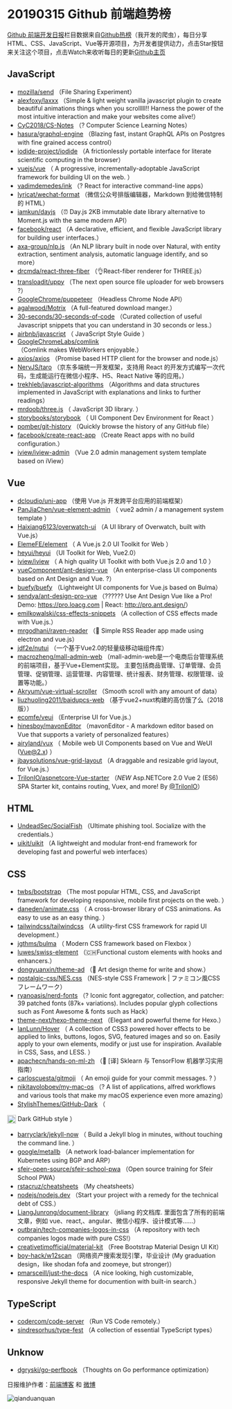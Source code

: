 # 20190315 Github 前端趋势榜

[Github 前端开发日报](https://qdkfweb.cn/c/news)栏目数据来自[Github热榜](https://github.qdkfweb.cn/)（我开发的爬虫），每日分享HTML、CSS、JavaScript、Vue等开源项目，为开发者提供动力，点击Star按钮来关注这个项目，点击Watch来收听每日的更新[Github主页](https://github.com/kujian/githubTrending)
## JavaScript

* [mozilla/send](https://github.com/mozilla/send) （File Sharing Experiment）
* [alexfoxy/laxxx](https://github.com/alexfoxy/laxxx) （Simple &amp; light weight vanilla javascript plugin to create beautiful animations things when you scrolllll!! Harness the power of the most intuitive interaction and make your websites come alive!）
* [CyC2018/CS-Notes](https://github.com/CyC2018/CS-Notes) （? Computer Science Learning Notes）
* [hasura/graphql-engine](https://github.com/hasura/graphql-engine) （Blazing fast, instant GraphQL APIs on Postgres with fine grained access control）
* [iodide-project/iodide](https://github.com/iodide-project/iodide) （A frictionlessly portable interface for literate scientific computing in the browser）
* [vuejs/vue](https://github.com/vuejs/vue) （
        A progressive, incrementally-adoptable JavaScript framework for building UI on the web.
      ）
* [vadimdemedes/ink](https://github.com/vadimdemedes/ink) （? React for interactive command-line apps）
* [lyricat/wechat-format](https://github.com/lyricat/wechat-format) （微信公众号排版编辑器，Markdown 到给微信特制的 HTML）
* [iamkun/dayjs](https://github.com/iamkun/dayjs) （⏰ Day.js 2KB immutable date library alternative to Moment.js with the same modern API）
* [facebook/react](https://github.com/facebook/react) （A declarative, efficient, and flexible JavaScript library for building user interfaces.）
* [axa-group/nlp.js](https://github.com/axa-group/nlp.js) （An NLP library built in node over Natural, with entity extraction, sentiment analysis, automatic language identify, and so more）
* [drcmda/react-three-fiber](https://github.com/drcmda/react-three-fiber) （&#x1f44c;React-fiber renderer for THREE.js）
* [transloadit/uppy](https://github.com/transloadit/uppy) （The next open source file uploader for web browsers ?）
* [GoogleChrome/puppeteer](https://github.com/GoogleChrome/puppeteer) （Headless Chrome Node API）
* [agalwood/Motrix](https://github.com/agalwood/Motrix) （A full-featured download manger.）
* [30-seconds/30-seconds-of-code](https://github.com/30-seconds/30-seconds-of-code) （Curated collection of useful Javascript snippets that you can understand in 30 seconds or less.）
* [airbnb/javascript](https://github.com/airbnb/javascript) （
        JavaScript Style Guide
      ）
* [GoogleChromeLabs/comlink](https://github.com/GoogleChromeLabs/comlink) （Comlink makes WebWorkers enjoyable.）
* [axios/axios](https://github.com/axios/axios) （Promise based HTTP client for the browser and node.js）
* [NervJS/taro](https://github.com/NervJS/taro) （京东多端统一开发框架，支持用 React 的开发方式编写一次代码，生成能运行在微信小程序、H5、React Native 等的应用。）
* [trekhleb/javascript-algorithms](https://github.com/trekhleb/javascript-algorithms) （Algorithms and data structures implemented in JavaScript with explanations and links to further readings）
* [mrdoob/three.js](https://github.com/mrdoob/three.js) （
        JavaScript 3D library.
      ）
* [storybooks/storybook](https://github.com/storybooks/storybook) （
        UI Component Dev Environment for React
      ）
* [pomber/git-history](https://github.com/pomber/git-history) （Quickly browse the history of any GitHub file）
* [facebook/create-react-app](https://github.com/facebook/create-react-app) （Create React apps with no build configuration.）
* [iview/iview-admin](https://github.com/iview/iview-admin) （Vue 2.0 admin management system template based on iView）

## Vue

* [dcloudio/uni-app](https://github.com/dcloudio/uni-app) （使用 Vue.js 开发跨平台应用的前端框架）
* [PanJiaChen/vue-element-admin](https://github.com/PanJiaChen/vue-element-admin) （
        vue2 admin / a management system template
      ）
* [Haixiang6123/overwatch-ui](https://github.com/Haixiang6123/overwatch-ui) （A UI library of Overwatch, built with Vue.js）
* [ElemeFE/element](https://github.com/ElemeFE/element) （
        A Vue.js 2.0 UI Toolkit for Web
      ）
* [heyui/heyui](https://github.com/heyui/heyui) （UI Toolkit for Web, Vue2.0）
* [iview/iview](https://github.com/iview/iview) （
        A high quality UI Toolkit with both Vue.js 2.0 and 1.0
      ）
* [vueComponent/ant-design-vue](https://github.com/vueComponent/ant-design-vue) （An enterprise-class UI components based on Ant Design and Vue. ?）
* [buefy/buefy](https://github.com/buefy/buefy) （Lightweight UI components for Vue.js based on Bulma）
* [sendya/ant-design-pro-vue](https://github.com/sendya/ant-design-pro-vue) （??‍???‍? Use Ant Design Vue like a Pro! Demo: <a href="https://pro.loacg.com" rel="nofollow">https://pro.loacg.com</a> | React: <a href="http://pro.ant.design/" rel="nofollow">http://pro.ant.design/</a>）
* [emilkowalski/css-effects-snippets](https://github.com/emilkowalski/css-effects-snippets) （A collection of CSS effects made with Vue.js.）
* [mrgodhani/raven-reader](https://github.com/mrgodhani/raven-reader) （&#x1f4d6; Simple RSS Reader app made using electron and vue.js）
* [jdf2e/nutui](https://github.com/jdf2e/nutui) （一个基于Vue2.0的轻量级移动端组件库）
* [macrozheng/mall-admin-web](https://github.com/macrozheng/mall-admin-web) （mall-admin-web是一个电商后台管理系统的前端项目，基于Vue+Element实现。 主要包括商品管理、订单管理、会员管理、促销管理、运营管理、内容管理、统计报表、财务管理、权限管理、设置等功能。）
* [Akryum/vue-virtual-scroller](https://github.com/Akryum/vue-virtual-scroller) （Smooth scroll with any amount of data）
* [liuzhuoling2011/baidupcs-web](https://github.com/liuzhuoling2011/baidupcs-web) （基于vue2+nuxt构建的高仿饿了么（2018版））
* [ecomfe/veui](https://github.com/ecomfe/veui) （Enterprise UI for Vue.js.）
* [hinesboy/mavonEditor](https://github.com/hinesboy/mavonEditor) （mavonEditor - A markdown editor based on Vue that supports a variety of personalized features）
* [airyland/vux](https://github.com/airyland/vux) （
        Mobile web UI Components based on Vue and WeUI (Vue@2.x)
      ）
* [jbaysolutions/vue-grid-layout](https://github.com/jbaysolutions/vue-grid-layout) （A draggable and resizable grid layout, for Vue.js.）
* [TrilonIO/aspnetcore-Vue-starter](https://github.com/TrilonIO/aspnetcore-Vue-starter) （*NEW* Asp.NETCore 2.0 Vue 2 (ES6) SPA Starter kit, contains routing, Vuex, and more! By <a class="user-mention" href="https://github.com/TrilonIO">@TrilonIO</a>）

## HTML

* [UndeadSec/SocialFish](https://github.com/UndeadSec/SocialFish) （Ultimate phishing tool. Socialize with the credentials.）
* [uikit/uikit](https://github.com/uikit/uikit) （A lightweight and modular front-end framework for developing fast and powerful web interfaces）

## CSS

* [twbs/bootstrap](https://github.com/twbs/bootstrap) （The most popular HTML, CSS, and JavaScript framework for developing responsive, mobile first projects on the web.
      ）
* [daneden/animate.css](https://github.com/daneden/animate.css) （
        A cross-browser library of CSS animations. As easy to use as an easy thing.
      ）
* [tailwindcss/tailwindcss](https://github.com/tailwindcss/tailwindcss) （A utility-first CSS framework for rapid UI development.）
* [jgthms/bulma](https://github.com/jgthms/bulma) （
        Modern CSS framework based on Flexbox
      ）
* [luwes/swiss-element](https://github.com/luwes/swiss-element) （&#x1f1e8;&#x1f1ed;Functional custom elements with hooks and enhancers.）
* [dongyuanxin/theme-ad](https://github.com/dongyuanxin/theme-ad) （&#x1f528; Art design theme for write and show.）
* [nostalgic-css/NES.css](https://github.com/nostalgic-css/NES.css) （NES-style CSS Framework | ファミコン風CSSフレームワーク）
* [ryanoasis/nerd-fonts](https://github.com/ryanoasis/nerd-fonts) （? Iconic font aggregator, collection, and patcher: 39 patched fonts (87k+ variations). Includes popular glyph collections such as Font Awesome &amp; fonts such as Hack）
* [theme-next/hexo-theme-next](https://github.com/theme-next/hexo-theme-next) （Elegant and powerful theme for Hexo.）
* [IanLunn/Hover](https://github.com/IanLunn/Hover) （
        A collection of CSS3 powered hover effects to be applied to links, buttons, logos, SVG, featured images and so on. Easily apply to your own elements, modify or just use for inspiration. Available in CSS, Sass, and LESS.
      ）
* [apachecn/hands-on-ml-zh](https://github.com/apachecn/hands-on-ml-zh) （&#x1f4d6; [译] Sklearn 与 TensorFlow 机器学习实用指南）
* [carloscuesta/gitmoji](https://github.com/carloscuesta/gitmoji) （
        An emoji guide for your commit messages. ? 
      ）
* [nikitavoloboev/my-mac-os](https://github.com/nikitavoloboev/my-mac-os) （? A list of applications, alfred workflows and various tools that make my macOS experience even more amazing）
* [StylishThemes/GitHub-Dark](https://github.com/StylishThemes/GitHub-Dark) （
        
<img class="emoji" title=":octocat:" alt=":octocat:" src="https://assets-cdn.github.com/images/icons/emoji/octocat.png" height="20" width="20" align="absmiddle"> Dark GitHub style
      ）
* [barryclark/jekyll-now](https://github.com/barryclark/jekyll-now) （
        Build a Jekyll blog in minutes, without touching the command line.
      ）
* [google/metallb](https://github.com/google/metallb) （A network load-balancer implementation for Kubernetes using BGP and ARP）
* [sfeir-open-source/sfeir-school-pwa](https://github.com/sfeir-open-source/sfeir-school-pwa) （Open source training for Sfeir School PWA）
* [rstacruz/cheatsheets](https://github.com/rstacruz/cheatsheets) （My cheatsheets）
* [nodejs/nodejs.dev](https://github.com/nodejs/nodejs.dev) （Start your project with a remedy for the technical debt of CSS.）
* [LiangJunrong/document-library](https://github.com/LiangJunrong/document-library) （jsliang 的文档库. 里面包含了所有的前端文章，例如 vue、react,、angular、微信小程序、设计模式等……）
* [outbrain/tech-companies-logos-in-css](https://github.com/outbrain/tech-companies-logos-in-css) （A repository with tech companies logos made with pure CSS!）
* [creativetimofficial/material-kit](https://github.com/creativetimofficial/material-kit) （Free Bootstrap Material Design UI Kit）
* [boy-hack/w12scan](https://github.com/boy-hack/w12scan) （网络资产搜索发现引擎，毕业设计 (My graduation design，like shodan fofa and zoomeye, but stronger)）
* [pmarsceill/just-the-docs](https://github.com/pmarsceill/just-the-docs) （A nice looking, high customizable, responsive Jekyll theme for documention with built-in search.）

## TypeScript

* [codercom/code-server](https://github.com/codercom/code-server) （Run VS Code remotely.）
* [sindresorhus/type-fest](https://github.com/sindresorhus/type-fest) （A collection of essential TypeScript types）

## Unknow

* [dgryski/go-perfbook](https://github.com/dgryski/go-perfbook) （Thoughts on Go performance optimization）


日报维护作者：[前端博客](https://qdkfweb.cn/) 和 [微博](https://qdkfweb.cn/go/weibo)

![qianduanquan](https://user-images.githubusercontent.com/3055447/38468989-651132ac-3b80-11e8-8e6b-15122322a9d7.png)